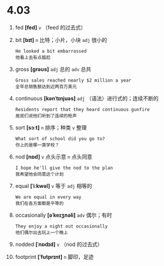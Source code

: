# 4.03









1. fed **[fed]** `v` （feed 的过去式）

2. bit **[bɪt]** `n` 比特；小片，小块 `adj` 很小的
    ```
    He looked a bit embarrassed
    他看上去有点尴尬
    ```

3. gross **[ɡrəʊs]** `adj` 总的 `adv` 总共
    ```
    Gross sales reached nearly $2 million a year
    全年总销售额达到近两百万美元
    ```

4. continuous **[kənˈtɪnjuəs]** `adj` （语法）进行式的；连续不断的
    ```
    Residents report that they heard continuous gunfire
    居民们说他们听到了连续的枪声
    ```

5. sort **[sɔːt]** `n` 排序；种类 `v` 整理
    ```
    What sort of school did you go to?
    你上的是哪一类学校？
    ```

6. nod **[nɒd]** `v` 点头示意 `n` 点头同意
    ```
    I hope he'll give the nod to the plan
    我希望他会同意这个计划
    ```

7. equal **[ˈiːkwəl]** `v` 等于 `adj` 相等的
    ```
    We are equal in every way
    我们在各方面都是平等的
    ```

8. occasionally **[əˈkeɪʒnəli]** `adv` 偶尔；有时
    ```
    They enjoy a night out occasionally
    他们偶尔出去玩上一个晚上
    ```

9. nodded **[ˈnɒdɪd]** `v` （nod 的过去式）

10. footprint **[ˈfʊtprɪnt]** `n` 脚印，足迹
